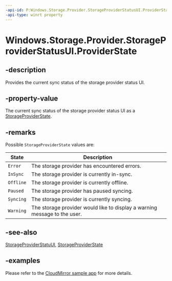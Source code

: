 ```yaml
---
-api-id: P:Windows.Storage.Provider.StorageProviderStatusUI.ProviderState
-api-type: winrt property
---
```


# Windows.Storage.Provider.StorageProviderStatusUI.ProviderState

<!--
public Windows.Storage.Provider.StorageProviderState ProviderState { get; set; }
-->

## -description

Provides the current sync status of the storage provider status UI.

## -property-value

The current sync status of the storage provider status UI as a [StorageProviderState](storageproviderstate.md).

## -remarks

Possible `StorageProviderState` values are:

| State | Description |
|--------|--------|
| `Error` | The storage provider has encountered errors. |
| `InSync` | The storage provider is currently in-sync. |
| `Offline` | The storage provider is currently offline. |
| `Paused` | The storage provider has paused syncing. |
| `Syncing` | The storage provider is currently syncing. |
| `Warning` | The storage provider would like to display a warning message to the user. |

## -see-also

[StorageProviderStatuUI](storageproviderstatusui.md), [StorageProviderState](storageproviderstate.md)

## -examples

Please refer to the [CloudMirror sample app](https://github.com/microsoft/Windows-classic-samples/blob/7cbd99ac1d2b4a0beffbaba29ea63d024ceff700/Samples/CloudMirror/CloudMirror/MyStatusUISource.cpp) for more details.
